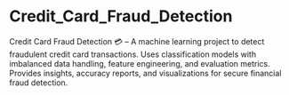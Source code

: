 # Credit_Card_Fraud_Detection
Credit Card Fraud Detection 💳 – A machine learning project to detect fraudulent credit card transactions. Uses classification models with imbalanced data handling, feature engineering, and evaluation metrics. Provides insights, accuracy reports, and visualizations for secure financial fraud detection.
